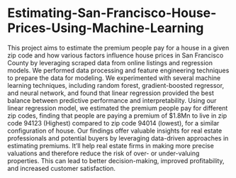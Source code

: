 # Estimating-San-Francisco-House-Prices-Using-Machine-Learning
This project aims to estimate the premium people pay for a house in a given zip code and how various factors influence house prices in San Francisco County by leveraging scraped data from online listings and regression models. We performed data processing and feature engineering techniques to prepare the data for modeling. We experimented with several machine learning techniques, including random forest, gradient-boosted regressor, and neural network, and found that linear regression provided the best balance between predictive performance and interpretability. Using our linear regression model, we estimated the premium people pay for different zip codes, finding that people are paying a premium of $1.8Mn to live in zip code 94123 (Highest) compared to zip code 94014 (lowest), for a similar configuration of house. Our findings offer valuable insights for real estate professionals and potential buyers by leveraging data-driven approaches in estimating premiums. It’ll help real estate firms in making more precise valuations and therefore reduce the risk of over- or under-valuing properties. This can lead to better decision-making, improved profitability, and increased customer satisfaction.
